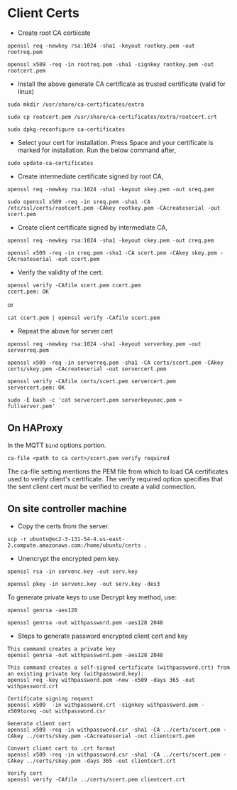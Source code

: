 # Client Certs

* Create root CA certiicate

```shell
openssl req -newkey rsa:1024 -sha1 -keyout rootkey.pem -out rootreq.pem

openssl x509 -req -in rootreq.pem -sha1 -signkey rootkey.pem -out rootcert.pem
```

* Install the above generate CA certificate as trusted certificate (valid for linux)

```shell
sudo mkdir /usr/share/ca-certificates/extra

sudo cp rootcert.pem /usr/share/ca-certificates/extra/rootcert.crt

sudo dpkg-reconfigure ca-certificates
```
* Select your cert for installation. Press Space and your certificate is marked for installation. Run the below command after,

```shell
sudo update-ca-certificates
```

* Create intermediate certificate signed by root CA,
```shell
openssl req -newkey rsa:1024 -sha1 -keyout skey.pem -out sreq.pem

sudo openssl x509 -req -in sreq.pem -sha1 -CA /etc/ssl/certs/rootcert.pem -CAkey rootkey.pem -CAcreateserial -out scert.pem
```

* Create client certificate signed by intermediate CA,

```shell
openssl req -newkey rsa:1024 -sha1 -keyout ckey.pem -out creq.pem

openssl x509 -req -in creq.pem -sha1 -CA scert.pem -CAkey skey.pem -CAcreateserial -out ccert.pem
```

* Verify the validity of the cert.
```shell
openssl verify -CAfile scert.pem ccert.pem
ccert.pem: OK
```
or
```
cat ccert.pem | openssl verify -CAfile scert.pem
```
* Repeat the above for server cert
```
openssl req -newkey rsa:1024 -sha1 -keyout serverkey.pem -out serverreq.pem

openssl x509 -req -in serverreq.pem -sha1 -CA certs/scert.pem -CAkey certs/skey.pem -CAcreateserial -out servercert.pem

openssl verify -CAfile certs/scert.pem servercert.pem
servercert.pem: OK

sudo -E bash -c 'cat servercert.pem serverkeyunec.pem > fullserver.pem'
```
## On HAProxy

In the MQTT ```bind``` options portion.
```
ca-file <path to ca cert>/scert.pem verify required
```
The ca-file setting mentions the PEM file from which to load CA certificates used to verify
client's certificate. The verify required option specifies that the sent client cert must be verified to create a valid connection.

## On site controller machine

* Copy the certs from the server. 
```
scp -r ubuntu@ec2-3-131-54-4.us-east-2.compute.amazonaws.com:/home/ubuntu/certs .
```
* Unencrypt the encrypted pem key.

```shell
openssl rsa -in servenc.key -out serv.key
```
```
openssl pkey -in servenc.key -out serv.key -des3
```

To generate private keys to use Decrypt key method, use:
```
openssl genrsa -aes128
```
```
openssl genrsa -out withpassword.pem -aes128 2048

```

* Steps to generate password encrypted client cert and key
```
This command creates a private key
openssl genrsa -out withpassword.pem -aes128 2048

This command creates a self-signed certificate (withpassword.crt) from an existing private key (withpassword.key):
openssl req -key withpassword.pem -new -x509 -days 365 -out withpassword.crt

Certificate signing request
openssl x509  -in withpassword.crt -signkey withpassword.pem -x509toreq -out withpassword.csr

Generate client cert
openssl x509 -req -in withpassword.csr -sha1 -CA ../certs/scert.pem -CAkey ../certs/skey.pem -CAcreateserial -out clientcert.pem

Convert client cert to .crt format
openssl x509 -req -in withpassword.csr -sha1 -CA ../certs/scert.pem -CAkey ../certs/skey.pem -days 365 -out clientcert.crt

Verify cert
openssl verify -CAfile ../certs/scert.pem clientcert.crt
```
